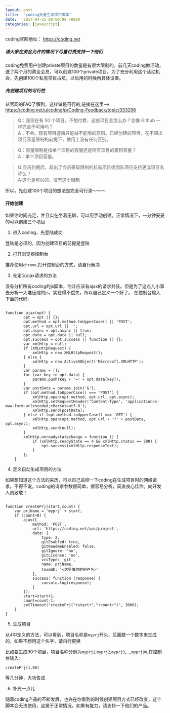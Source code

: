 ```yaml
---
layout: post
title:  "coding批量生成项目脚本"
date:   2017-04-25 00:00:00 +0800
categories: [javascript]
---
```


coding官网地址： https://coding.net

##### 请大家在资金允许的情况下尽量付费支持一下他们

coding免费用户创建private项目的数量是有很大限制的。前几天coding做活动，送了两个月的黄金会员，可以创建100个private项目。为了充分利用这个活动机会，先创建100个私有项目占坑，以后用的时候再具体设置。






##### 先创建项目的可行性
从官网的FAQ了解到，这样做是可行的,链接在这里--> https://coding.net/u/coding/p/Coding-Feedback/topic/333298

> Q：我现在有 50 个项目，不想付费，这些项目会怎么办？会像 Github 一样完全不可用吗？<br>
> A：不会。现有项目遵循只能减不能增的原则。已经创建的项目，在不超出项目容量限制的前提下，使用上没有任何区别。

> Q：容量限制是指单个项目的容量还是所有项目的累积容量？<br>
> A：单个项目容量。

> Q:会员到期后，超出了会员等级限制的私有项目或团队项目支持更改项目名称么？<br>
> A:这个是可以的，没有这个限制

所以，先创建100个项目的想法是完全可行滴～～～

#### 开始创建

如果你时间充足，并且实在坐着无聊，可以用手动创建。正常情况下，一分钟妥妥的可以创建三个项目

1. 进入coding，先登陆成功

登陆是必须的，因为创建项目的前提是登陆

2. 打开浏览器控制台

推荐使用`chrome`,打开控制台的方式，请自行解决

3. 先定义ajax请求的方法

没有分析所有coding的js脚本，估计应该有ajax的请求封装。但是为了这点儿小事去分析一大堆压缩的js，实在得不偿失，所以自己定义一个好了。
在控制台输入下面的代码:

```

function ajax(opt) {
        opt = opt || {};
        opt.method = opt.method.toUpperCase() || 'POST';
        opt.url = opt.url || '';
        opt.async = opt.async || true;
        opt.data = opt.data || null;
        opt.success = opt.success || function () {};
        var xmlHttp = null;
        if (XMLHttpRequest) {
            xmlHttp = new XMLHttpRequest();
        } else {
            xmlHttp = new ActiveXObject('Microsoft.XMLHTTP');
        }
        var params = [];
        for (var key in opt.data) {
            params.push(key + '=' + opt.data[key]);
        }
        var postData = params.join('&');
        if (opt.method.toUpperCase() === 'POST') {
            xmlHttp.open(opt.method, opt.url, opt.async);
            xmlHttp.setRequestHeader('Content-Type', 'application/x-www-form-urlencoded;charset=utf-8');
            xmlHttp.send(postData);
        } else if (opt.method.toUpperCase() === 'GET') {
            xmlHttp.open(opt.method, opt.url + '?' + postData, opt.async);
            xmlHttp.send(null);
        }
        xmlHttp.onreadystatechange = function () {
            if (xmlHttp.readyState == 4 && xmlHttp.status == 200) {
                opt.success(xmlHttp.responseText);
            }
        };
    }

```

4. 定义自动生成项目的方法

如果想知道这个方法的来历，可以自己监控一下coding在生成项目时的网络请求。不得不说，coding的请求参数很简单，很容易分析，简直良心佳作。向开发人员致敬！

```

function createPrj(start,count) {
    var prjName = 'myprj' + start;
    if (count>0) {
        ajax({
            method: 'POST',
            url: 'https://coding.net/api/project',
            data: {
                type: 2,
                gitEnabled: true,
                gitReadmeEnabled: false,
                gitIgnore: 'no',
                gitLicense: 'no',
                vcsType: 'git',
                name: prjName,
                teamGK: '<这里填你的用户名>'
            },
            success: function (response) {
                console.log(response);
            }
        });
        start=start+1;
        count=count-1;
        setTimeout("createPrj("+start+","+count+")", 3000);
    }
}

```

5. 生成项目

从4中定义的方法，可以看到，项目名称是`myprj`开头，后面跟一个数字来生成的，如果不想用这个名字，请自行更换

比如要生成90个项目，项目名称分别为`myprj1`,`myprj2`,`myprj3`,...,`myprj90`,在控制台输入:

```
createPrj(1,90)
```

等几分钟，大功告成

6. 补充一点儿

随着coding产品的不断发展，也许在你看到的时候创建项目方式已经改变，这个脚本会无法使用，这属于正常情况。如果有能力，请支持一下他们的产品。